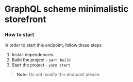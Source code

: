 # GraphQL scheme minimalistic storefront

### How to start

In order to start this endpoint, follow these steps

1. Install dependencies
2. Build the project - `yarn build`
3. Start the project - `yarn start`

>**Note**: Do not modify this endpoint please.